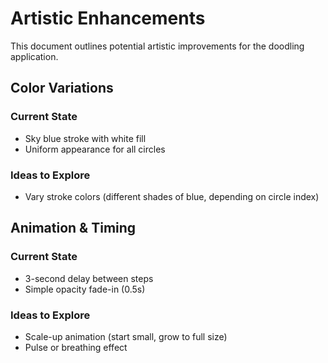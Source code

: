 # Artistic Enhancements

This document outlines potential artistic improvements for the doodling application.

## Color Variations

### Current State
- Sky blue stroke with white fill
- Uniform appearance for all circles

### Ideas to Explore
- Vary stroke colors (different shades of blue, depending on circle index)

## Animation & Timing

### Current State
- 3-second delay between steps
- Simple opacity fade-in (0.5s)

### Ideas to Explore
- Scale-up animation (start small, grow to full size)
- Pulse or breathing effect